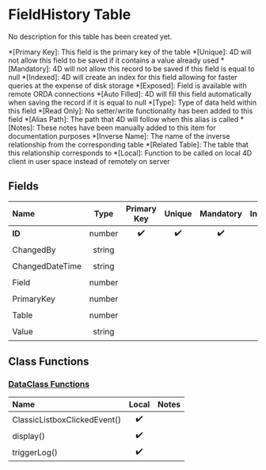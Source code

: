 ﻿# FieldHistory Table
No description for this table has been created yet.

*[Primary Key]: This field is the primary key of the table
*[Unique]: 4D will not allow this field to be saved if it contains a value already used
*[Mandatory]: 4D will not allow this record to be saved if this field is equal to null
*[Indexed]: 4D will create an index for this field allowing for faster queries at the expense of disk storage
*[Exposed]: Field is available with remote ORDA connections
*[Auto Filled]: 4D will fill this field automatically when saving the record if it is equal to null
*[Type]: Type of data held within this field
*[Read Only]: No setter/write functionality has been added to this field
*[Alias Path]: The path that 4D will follow when this alias is called
*[Notes]: These notes have been manually added to this item for documentation purposes
*[Inverse Name]: The name of the inverse relationship from the corresponding table
*[Related Table]: The table that this relationship corresponds to
*[Local]: Function to be called on local 4D client in user space instead of remotely on server
## Fields

|Name|Type|Primary Key|Unique|Mandatory|Indexed|Exposed|Auto Filled|Notes|
|:---|:---:|:---:|:---:|:---:|:---:|:---:|:---:|:---:|
|**ID**|number|✔️|✔️|✔️|✔️|✔️|✔️||
|ChangedBy|string|||||✔️|||
|ChangedDateTime|string|||||✔️|||
|Field|number||||✔️|✔️|||
|PrimaryKey|number||||✔️|✔️|||
|Table|number||||✔️|✔️|||
|Value|string|||||✔️|||

## Class Functions

### [DataClass Functions](https://github.com/synthotec/SynthoTec-4D/blob/main/Project/Sources/Classes/FieldHistory.4dm)

|Name|Local|Notes|
|:---|:---:|:---:|
|ClassicListboxClickedEvent()|✔️||
|display()|✔️||
|triggerLog()|✔️||